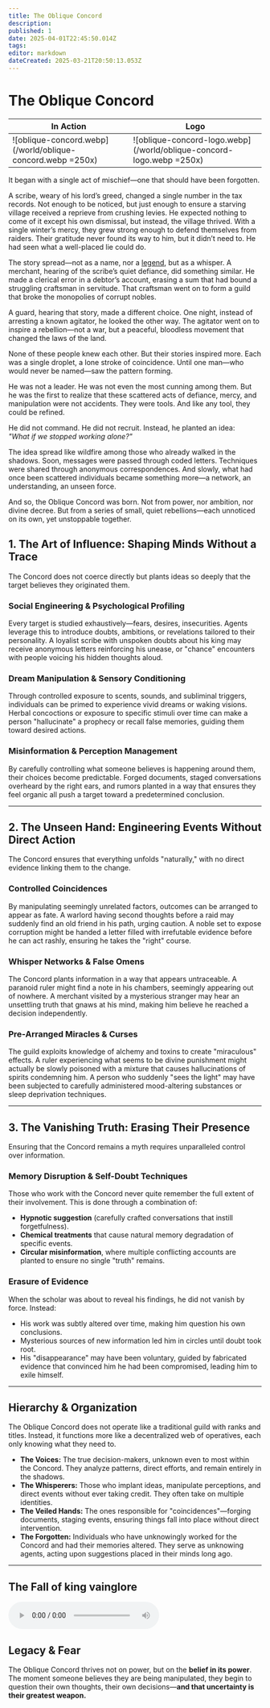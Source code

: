 ```yaml
---
title: The Oblique Concord
description: 
published: 1
date: 2025-04-01T22:45:50.014Z
tags: 
editor: markdown
dateCreated: 2025-03-21T20:50:13.053Z
---
```


# The Oblique Concord
| In Action | Logo |
| --- | --- |
| ![oblique-concord.webp](/world/oblique-concord.webp =250x)|![oblique-concord-logo.webp](/world/oblique-concord-logo.webp =250x)|

It began with a single act of mischief—one that should have been forgotten.

A scribe, weary of his lord’s greed, changed a single number in the tax records. Not enough to be noticed, but just enough to ensure a starving village received a reprieve from crushing levies. He expected nothing to come of it except his own dismissal, but instead, the village thrived. With a single winter’s mercy, they grew strong enough to defend themselves from raiders. Their gratitude never found its way to him, but it didn’t need to. He had seen what a well-placed lie could do.

The story spread—not as a name, nor a [legend](/being/deity/legend), but as a whisper. A merchant, hearing of the scribe’s quiet defiance, did something similar. He made a clerical error in a debtor’s account, erasing a sum that had bound a struggling craftsman in servitude. That craftsman went on to form a guild that broke the monopolies of corrupt nobles.

A guard, hearing that story, made a different choice. One night, instead of arresting a known agitator, he looked the other way. The agitator went on to inspire a rebellion—not a war, but a peaceful, bloodless movement that changed the laws of the land.

None of these people knew each other. But their stories inspired more. Each was a single droplet, a lone stroke of coincidence. Until one man—who would never be named—saw the pattern forming.

He was not a leader. He was not even the most cunning among them. But he was the first to realize that these scattered acts of defiance, mercy, and manipulation were not accidents. They were tools. And like any tool, they could be refined.

He did not command. He did not recruit. Instead, he planted an idea:  
*"What if we stopped working alone?"*

The idea spread like wildfire among those who already walked in the shadows. Soon, messages were passed through coded letters. Techniques were shared through anonymous correspondences. And slowly, what had once been scattered individuals became something more—a network, an understanding, an unseen force.

And so, the Oblique Concord was born. Not from power, nor ambition, nor divine decree. But from a series of small, quiet rebellions—each unnoticed on its own, yet unstoppable together.


## 1. The Art of Influence: Shaping Minds Without a Trace  
The Concord does not coerce directly but plants ideas so deeply that the target believes they originated them.

### Social Engineering & Psychological Profiling  
Every target is studied exhaustively—fears, desires, insecurities. Agents leverage this to introduce doubts, ambitions, or revelations tailored to their personality. A loyalist scribe with unspoken doubts about his king may receive anonymous letters reinforcing his unease, or "chance" encounters with people voicing his hidden thoughts aloud.

### Dream Manipulation & Sensory Conditioning  
Through controlled exposure to scents, sounds, and subliminal triggers, individuals can be primed to experience vivid dreams or waking visions. Herbal concoctions or exposure to specific stimuli over time can make a person "hallucinate" a prophecy or recall false memories, guiding them toward desired actions.

### Misinformation & Perception Management  
By carefully controlling what someone believes is happening around them, their choices become predictable. Forged documents, staged conversations overheard by the right ears, and rumors planted in a way that ensures they feel organic all push a target toward a predetermined conclusion.

---

## 2. The Unseen Hand: Engineering Events Without Direct Action  
The Concord ensures that everything unfolds "naturally," with no direct evidence linking them to the change.

### Controlled Coincidences  
By manipulating seemingly unrelated factors, outcomes can be arranged to appear as fate. A warlord having second thoughts before a raid may suddenly find an old friend in his path, urging caution. A noble set to expose corruption might be handed a letter filled with irrefutable evidence before he can act rashly, ensuring he takes the "right" course.

### Whisper Networks & False Omens  
The Concord plants information in a way that appears untraceable. A paranoid ruler might find a note in his chambers, seemingly appearing out of nowhere. A merchant visited by a mysterious stranger may hear an unsettling truth that gnaws at his mind, making him believe he reached a decision independently.

### Pre-Arranged Miracles & Curses  
The guild exploits knowledge of alchemy and toxins to create "miraculous" effects. A ruler experiencing what seems to be divine punishment might actually be slowly poisoned with a mixture that causes hallucinations of spirits condemning him. A person who suddenly "sees the light" may have been subjected to carefully administered mood-altering substances or sleep deprivation techniques.

---

## 3. The Vanishing Truth: Erasing Their Presence  
Ensuring that the Concord remains a myth requires unparalleled control over information.

### Memory Disruption & Self-Doubt Techniques  
Those who work with the Concord never quite remember the full extent of their involvement. This is done through a combination of:  
- **Hypnotic suggestion** (carefully crafted conversations that instill forgetfulness).  
- **Chemical treatments** that cause natural memory degradation of specific events.  
- **Circular misinformation**, where multiple conflicting accounts are planted to ensure no single "truth" remains.  

### Erasure of Evidence  
When the scholar was about to reveal his findings, he did not vanish by force. Instead:  
- His work was subtly altered over time, making him question his own conclusions.  
- Mysterious sources of new information led him in circles until doubt took root.  
- His "disappearance" may have been voluntary, guided by fabricated evidence that convinced him he had been compromised, leading him to exile himself.  

---

## Hierarchy & Organization  
The Oblique Concord does not operate like a traditional guild with ranks and titles. Instead, it functions more like a decentralized web of operatives, each only knowing what they need to.

- **The Voices:** The true decision-makers, unknown even to most within the Concord. They analyze patterns, direct efforts, and remain entirely in the shadows.  
- **The Whisperers:** Those who implant ideas, manipulate perceptions, and direct events without ever taking credit. They often take on multiple identities.  
- **The Veiled Hands:** The ones responsible for "coincidences"—forging documents, staging events, ensuring things fall into place without direct intervention.  
- **The Forgotten:** Individuals who have unknowingly worked for the Concord and had their memories altered. They serve as unknowing agents, acting upon suggestions placed in their minds long ago.  

---

## The Fall of king vainglore

<audio controls="1" controlslist="noplaybackrate" src="/music/the_fall_of_king_vainglore.mp3"></audio>

## Legacy & Fear  
The Oblique Concord thrives not on power, but on the **belief in its power**. The moment someone believes they are being manipulated, they begin to question their own thoughts, their own decisions—**and that uncertainty is their greatest weapon.**  
